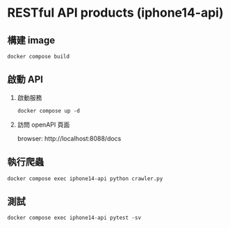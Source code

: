 # RESTful API products (iphone14-api)

## 構建 image

```
docker compose build
```

## 啟動 API

1. 啟動服務

    ```
    docker compose up -d
    ```

2. 訪問 openAPI 頁面

    browser: http://localhost:8088/docs


## 執行爬蟲

```
docker compose exec iphone14-api python crawler.py
```

## 測試

```
docker compose exec iphone14-api pytest -sv
```

